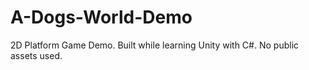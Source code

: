 # A-Dogs-World-Demo
2D Platform Game Demo. Built while learning Unity with C#. No public assets used. 
